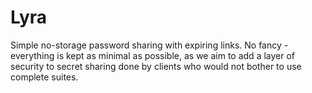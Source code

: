 # Lyra

Simple no-storage password sharing with expiring links. No fancy - everything is kept as minimal as possible, as we aim to add a layer of security to secret sharing done by clients who would not bother to use complete suites. 